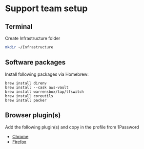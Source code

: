 # Support team setup

## Terminal

Create Infrastructure folder 

```bash
mkdir ~/Infrastructure
```

## Software packages

Install following packages via Homebrew:

```
brew install direnv
brew install --cask aws-vault
brew install warrensbox/tap/tfswitch
brew install coreutils
brew install packer
```

## Browser plugin(s)

Add the following plugin(s) and copy in the profile from 1Password

* [Chrome](https://chrome.google.com/webstore/detail/aws-extend-switch-roles/jpmkfafbacpgapdghgdpembnojdlgkdl?hl=en)
* [Firefox](https://addons.mozilla.org/en-GB/firefox/addon/aws-extend-switch-roles3/)
